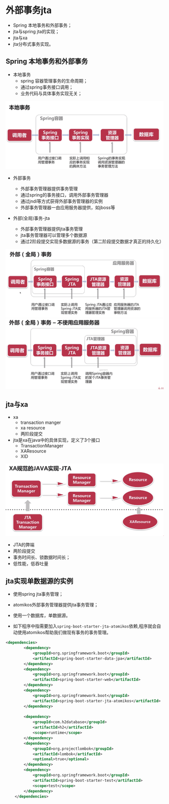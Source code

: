 # 外部事务jta


* Spring 本地事务和外部事务；
* jta与spring jta的实现；
* jta与xa 
* jta分布式事务实现。


## Spring 本地事务和外部事务

* 本地事务
  * spring 容器管理事务的生命周期；
  * 通过spring事务接口调用；
  * 业务代码与具体事务实现无关；

![](./assets/2019-02-17-07-54-41.png)

* 外部事务
  * 外部事务管理器提供事务管理 
  * 通过spring的事务接口，调用外部事务管理器
  * 通过jndi等方式获得外部事务管理器的实例
  * 外部事务管理器一由应用服务器提供，如jboss等 

* 外部(全局)事务-jta
  * 外部事务管理器提供jta事务管理
  * jta事务管理器可以管理多个数据源
  * 通过2阶段提交实现多数据源的事务（第二阶段提交数据才真正的持久化）


![](./assets/2019-02-17-08-01-03.png)  
![](./assets/2019-02-17-08-02-15.png)

## jta与xa

* xa
  * transaction manger  
  * xa resource
  * 两阶段提交
* jta是xa在java中的具体实现，定义了3个接口
  * TransactionManager
  * XAResource
  * XID


![](./assets/2019-02-17-08-06-42.png)


* JTA的弊端
 * 两阶段提交
 * 事务时间长、锁数据时间长；
 * 低性能，低吞吐量



 ## jta实现单数据源的实例

* 使用spring jta事务管理；
* atomikos外部事务管理器提供jta事务管理；
* 使用一个数据库，单数据源。


* 如下程序中指需要加入``spring-boot-starter-jta-atomikos``依赖,程序就会自动使用atomikos帮助我们做现有事务的事务管理。

```xml
<dependencies>
		<dependency>
			<groupId>org.springframework.boot</groupId>
			<artifactId>spring-boot-starter-data-jpa</artifactId>
		</dependency>
		<dependency>
			<groupId>org.springframework.boot</groupId>
			<artifactId>spring-boot-starter-web</artifactId>
		</dependency>
		<dependency>
			<groupId>org.springframework.boot</groupId>
			<artifactId>spring-boot-starter-jta-atomikos</artifactId>
		</dependency>

		<dependency>
			<groupId>com.h2database</groupId>
			<artifactId>h2</artifactId>
			<scope>runtime</scope>
		</dependency>
		<dependency>
			<groupId>org.projectlombok</groupId>
			<artifactId>lombok</artifactId>
			<optional>true</optional>
		</dependency>
		<dependency>
			<groupId>org.springframework.boot</groupId>
			<artifactId>spring-boot-starter-test</artifactId>
			<scope>test</scope>
		</dependency>
	</dependencies>

```

